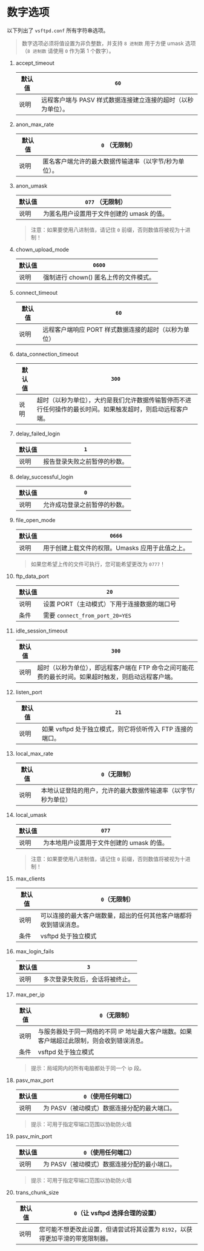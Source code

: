 # 数字选项

以下列出了 `vsftpd.conf` 所有字符串选项。

> 数字选项必须将值设置为非负整数，并支持 `8 进制数` 用于方便 umask 选项（`8 进制数` 请使用 `0` 作为第 1 个数字）。

1. accept_timeout

   | 默认值 | `60`                                                         |
   | ------ | ------------------------------------------------------------ |
   | 说明   | 远程客户端与 PASV 样式数据连接建立连接的超时（以秒为单位）。 |

2. anon_max_rate

   | 默认值 | `0` （无限制）                                        |
   | ------ | ----------------------------------------------------- |
   | 说明   | 匿名客户端允许的最大数据传输速率（以字节/秒为单位）。 |

3. anon_umask

   | 默认值 | `077` （无限制）                          |
   | ------ | ----------------------------------------- |
   | 说明   | 为匿名用户设置用于文件创建的 umask 的值。 |

   > 注意：如果要使用八进制值，请记住 `0` 前缀，否则数值将被视为十进制！

4. chown_upload_mode

   | 默认值 | `0600`                                |
   | ------ | ------------------------------------- |
   | 说明   | 强制进行 chown() 匿名上传的文件模式。 |

5. connect_timeout

   | 默认值 | `60`                                                 |
   | ------ | ---------------------------------------------------- |
   | 说明   | 远程客户端响应 PORT 样式数据连接的超时（以秒为单位） |

6. data_connection_timeout

   | 默认值 | `300`                                                                                                      |
   | ------ | ---------------------------------------------------------------------------------------------------------- |
   | 说明   | 超时（以秒为单位），大约是我们允许数据传输暂停而不进行任何操作的最长时间。如果触发超时，则启动远程客户端。 |

7. delay_failed_login

   | 默认值 | `1`                          |
   | ------ | ---------------------------- |
   | 说明   | 报告登录失败之前暂停的秒数。 |

8. delay_successful_login

   | 默认值 | `0`                          |
   | ------ | ---------------------------- |
   | 说明   | 允许成功登录之前暂停的秒数。 |

9. file_open_mode

   | 默认值 | `0666`                                          |
   | ------ | ----------------------------------------------- |
   | 说明   | 用于创建上载文件的权限。Umasks 应用于此值之上。 |

   > 如果您希望上传的文件可执行，您可能希望更改为 `0777`！

10. ftp_data_port

    | 默认值 | `20`                                        |
    | ------ | ------------------------------------------- |
    | 说明   | 设置 PORT（主动模式）下用于连接数据的端口号 |
    | 条件   | 需要 `connect_from_port_20=YES`             |

11. idle_session_timeout

    | 默认值 | `300`                                                                                               |
    | ------ | --------------------------------------------------------------------------------------------------- |
    | 说明   | 超时（以秒为单位），即远程客户端在 FTP 命令之间可能花费的最长时间。如果超时触发，则启动远程客户端。 |

12. listen_port

    | 默认值 | `21`                                                      |
    | ------ | --------------------------------------------------------- |
    | 说明   | 如果 vsftpd 处于独立模式，则它将侦听传入 FTP 连接的端口。 |

13. local_max_rate

    | 默认值 | `0`（无限制）                                                 |
    | ------ | ------------------------------------------------------------- |
    | 说明   | 本地认证登陆的用户，允许的最大数据传输速率（以字节/秒为单位） |

14. local_umask

    | 默认值 | `077`                                     |
    | ------ | ----------------------------------------- |
    | 说明   | 为本地用户设置用于文件创建的 umask 的值。 |

    > 注意：如果要使用八进制值，请记住 `0` 前缀，否则数值将被视为十进制！

15. max_clients

    | 默认值 | `0`（无限制）                                                    |
    | ------ | ---------------------------------------------------------------- |
    | 说明   | 可以连接的最大客户端数量，超出的任何其他客户端都将收到错误消息。 |
    | 条件   | vsftpd 处于独立模式                                              |

16. max_login_fails

    | 默认值 | `3`                            |
    | ------ | ------------------------------ |
    | 说明   | 多次登录失败后，会话将被终止。 |

17. max_per_ip

    | 默认值 | `0`（无限制）                                                                            |
    | ------ | ---------------------------------------------------------------------------------------- |
    | 说明   | 与服务器处于同一网络的不同 IP 地址最大客户端数。如果客户端超过此限制，则会收到错误消息。 |
    | 条件   | vsftpd 处于独立模式                                                                      |

    > 提示：局域网内的所有电脑都处于同一个 ip 段。

18. pasv_max_port

    | 默认值 | `0`（使用任何端口）                         |
    | ------ | ------------------------------------------- |
    | 说明   | 为 PASV（被动模式）数据连接分配的最大端口。 |

    > 提示：可用于指定窄端口范围以协助防火墙

19. pasv_min_port

    | 默认值 | `0`（使用任何端口）                         |
    | ------ | ------------------------------------------- |
    | 说明   | 为 PASV（被动模式）数据连接分配的最小端口。 |

    > 提示：可用于指定窄端口范围以协助防火墙

20. trans_chunk_size

    | 默认值 | `0`（让 vsftpd 选择合理的设置）                                               |
    | ------ | ----------------------------------------------------------------------------- |
    | 说明   | 您可能不想更改此设置，但请尝试将其设置为 `8192`，以获得更加平滑的带宽限制器。 |
